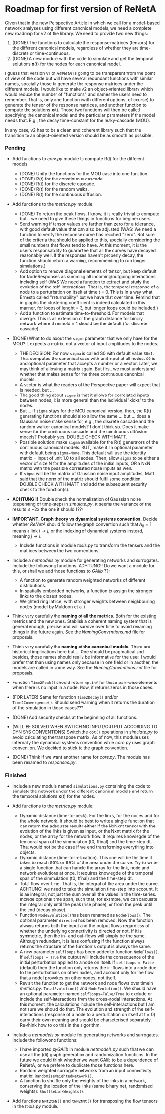 # Roadmap for first version of ReNetA

Given that in the new Perspective Article in which we call for a model-based network analyses using different canonical models, we need a complete new roadmap for v2 of the library. We need to provide two new things:

1. (DONE) The functions to calculate the response matrices (tensors) for the different canonical models, regardless of whether they are time-discrete or time-continuous.
2. (DONE) A new module with the code to simulate and get the temporal solutions **x**(t) for the nodes for each canonical model.

I guess that version v1 of *ReNetA* is going to be transparent from the point of view of the code but will have several redundant functions with similar names, specially those to generate the response matrices under the different models. I would like to make v2 an object-oriented library which would reduce the number of "functions" and names the users need to remember. That is, only one function (with different options, of course) to generate the tensor of the response matrices, and another function to compute the solutions **x**(t). Those two functions will then be called specifying the canonical model and the particular parameters if the model needs that. E.g., the decay time-constant for the leaky-cascade (MOU).

In any case, v2 has to be a clean and coherent library such that the transition to an object-oriented version should be as smooth as possible.


### Pending

- Add functions to *core.py* module to compute R(t) for the different models:
	- (DONE) Unify the functions for the MOU case into one function.
	- (DONE) R(t) for the constinuous cascade.
	- (DONE) R(t) for the discrete cascade.
	- (DONE) R(t) for the random walks.
	- (DONE) R(t) for the continuous diffusion.
- Add functions to the *metrics.py* module:
	- (DONE) To return the peak flows. I know, it is really trivial to compute but… we need to give these things in functions for beginer users.
	- Send warning if tensor values are farther than zero for a tolerance, with good default value that can also be adjusted (WAS: We need a function to verify the response curve has reached "zero". Not sure of the criteria that should be applied to this, specially considering the small numbers that flows tend to have. At this moment, it is the user's responsability to guarantee that all the curves have decayed reasonably well. If the responses haven't properly decay, the function should return a warning, recommending to run longer simulations.)
	- Add option to remove diagonal elements of tensor, but keep default for NodeResponses as summing all incoming/outgoing interactions including self (WAS We need a function to extract and study the evolution of the self-interactions. That is, the temporal response of a node to a perturbation on itself at time t = 0. This is in a way what Ernesto called "returnability" but we have that over time. Remind that in graphs the clustering coefficient is indeed calculated in this manner, for loops of lenght = 3, but longer loops could be included.)
	- Add a function to estimate time-to-threshold. For models that diverge. This is an extension of the graph distance for binary network where threshold = 1 should be the default (for discrete cascade).

- (DONE) What to do about the `sigma` parameter that we only have for the MOU? It expects a matrix, not a vector of input amplitudes to the nodes.
	- THE DECISION: For now `sigma` is called S0 with default value `S0=1`. That computes the canonical case with unit input at all nodes. `S0` is and optional parameter that accepts a number or a vector. Later, we may think of allowing a matrix again. But first, we must understand whether that makes sense for the three continuous canonical models. 	
	- A vector is what the readers of the Perspective paper will expect that is needed, but …
	- The good thing about `sigma` is that it allows for correlated inputs between nodes, it is more general than the individual 'kicks' to the nodes.
	- But … if `sigma` stays for the MOU canonical version, then, the R(t) generating functions should also allow the same … but … does a Gaussian noise make sense for, e.g., the discrete cascade and the random walker canonical models? I don't think so. Does it make sense for the continuous cascade and the continuous diffusion models? Probably yes. DOUBLE CHECK WITH MATT.
	- Possible solution: make `sigma` available for the R(t) generators of the continuous canonical models. BUT, make it an optional parameter with default being `sigma=None`. This default will use the identity matrix = input of unit 1.0 to all nodes. Then, allow `sigma` to be either a vector of size N for the amplitudes of the initial inputs, OR a NxN matrix with the possible correlated noise inputs as well.
	- If `sigma` will be the matrix of Gaussian noise input amplitudes, Matt said that the norm of the matrix should fulfil some condition. DOUBLE CHECK WITH MATT and add the subsequent security check to the function(s).

- **ACHTUNG !!** Double check the normalization of Gaussian noise (depending of time-step) in *simulate.py*. It seems the variance of the results is ~2x the one it should (??)

- **IMPORTANT. Graph theory vs dynamical systems convention.** Decide whether *ReNetA* should follow the graph convention such that $A_{ij} = 1$ means a link $i \to j$, or the indexing of dynamical systems instead, meaning $j \to i$.
	- Include functions in module *tools.py* to transform the tensors and the matrices between the two conventions.

- Include a *netmodels.py* module for generating networks and surrogates. Include the followong functions. ACHTUNG!! Do we want a module for this, or shall we add those functions to *GAlib* ??:
	- A function to generate random weighted networks of different distributions.
	- In spatially embedded networks, a function to assign the stronger links to the closest nodes.
	- Weighted ring lattice, with stronger weights between neighbouring nodes (model by Muldoon et al.)

- Think very carefully the **naming of all the metrics**. Both for the existing metrics and the new ones. Stablish a coherent naming system that is general enough, precise and will survive over time to avoid renaming things in the future again. See the *NamingConventions.md* file for proposals.

- Think very carefully the **naming of the canonical models**. There are historical implications here but … One should be pragmatical and besides, those names should really be informative for the user. I would prefer that than using names only because in one field or in another, the models are called in some way. See the *NamingConventions.md* file for proposals.

- Function `Time2Peak()` should return `np.inf` for those pair-wise elements when there is no input in a node. Now, it returns zeros in those cases.

- (FOR LATER) Same for function `Time2Decay()` and/or `Time2Convergence()`. Should send warning when it returns the duration of the simulation in those cases???

- (DONE) Add security checks at the beginning of all functions.

- (WILL BE SOLVED WHEN SWITCHING INPUT/OUTPUT ACCORDING TO DYN SYS CONVENTIONS) Switch the `dot()` operations in *simulate.py* to avoid calculating the transpose matrix. As of now, this module uses internally the dynamical systems convention while *core.py* uses graph convention. We decided to stick to the graph convention.

- (DONE) Think if we want another name for *core.py*. The module has been renamed to *responses.py*.


### Finished

- Include a new module named `simulations.py` containing the code to simulate the network under the different canonical models and return the temporal solutions **x**(t) for the nodes.
- Add functions to the *metrics.py* module:
	- Dynamic distance (time-to-peak). For the links, for the nodes and for the whole network. It should be best to write a single function that can return the adequate results either if the NxNxnt tensor with the evolution of the links is given as input, or the Nxnt matrix for the nodes, or the array for the network flow. It requires knowlegde of the temporal span of the simmulation (t0, ffinal) and the time-step dt. That would not be the case if we end transforming everything into objects.
	- Dynamic distance (time-to-relaxation). This one will be the time it takes to reach 95% or 99% of the area under the curve. Try to write a single function that can handle the array for the link, node and network evolutions at once. It requires knowlegde of the temporal span of the simmulation (t0, ffinal) and the time-step dt.
	- Total flow over time. That is, the integral of the area under the curve. ACHTUNG! we need to take the simulation time-step into account. It is an integral, not just the sum over all the values in the time-series. Include optional time span, such that, for example, we can calculate the integral only until the peak (rise phase), or from the peak until the end (decay phase).
	- Function `NodeEvolution()`has been renamed as `NodeFlows()`. The optional parameter `directed` has been removed. Now the function always returns both the input and the output flows regardless of whether the underlying connectivity is directed or not. If it is symmetric, then the in- and out-flows will simply be the same. Although redundant, it is less confusing if the function always returns the structure of the function's output is always the same.
	- A new parameter `selfloops` has been added to function `NodeFlows()`. If `selfloops = True` the output will include the consequence of the initial perturbation applied to a node on itself. If `selfloops = False` (default) then the function only returns the in-flows into a node due to the perturbations on other nodes, and account only for the flow that a nodel provokes on other nodes, not itself.
	- Revisit the function to get the network and node flows over timein *metrics.py*: `TotalEvolution()` and  `NodeEvolution()`. We should have an optional parameter named `selfloops=False/True` to exclude or include the self-interactions from the cross-nodal interactions. At this moment, the calculations include the self-interactions but I am not sure we should do that. The evolution and strength of the self-interactions (response of a node to a perturbation on itself at t = 0) carry their own meaning and should be characterised separately. Re-think how to do this in the algorithm.


- Include a *netmodels.py* module for generating networks and surrogates. Include the followong functions:
	- I have imported *pyGAlib* in module *netmodels.py* such that we can use all the (di) graph generation and randomization functions. In the future we could think whether we want GAlib to be a dependence of ReNetA, or we prefere to duplicate those functions here.
	- Random weighted surrogate networks from an input connectivity matrix: `RandomiseWeightedNetwork()`.
	- A function to shuffle only the weights of the links in a network, conserving the location of the links (same binary net, randomised weights): `ShuffleLinkWeights()`.


- Add functions `NNt2tNN()` and `tNN2NNt()` for transposing the flow tensors in the *tools.py* module.
